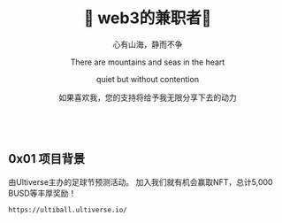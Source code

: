
<h1 align="center">&#x1f912; web3的兼职者&#x1f973;</h1>


<p align="center">心有山海，静而不争</p>



<p align="center">There are mountains and seas in the heart 

<p align="center">quiet but without contention 


<p align="center">如果喜欢我，您的支持将给予我无限分享下去的动力

<p align="center"><img src="https://img.shields.io/badge/website-0x024.com-lightgrey" alt="" /></p></p>

<p align="center"><img src="https://img.shields.io/badge/github-github.com/0x024-lightgrey" alt="" /></p></p>


<p align="center"><img src="https://img.shields.io/badge/mirror-https://mirror.xyz/1x024.eth-lightgrey" alt="" /></p></p>


<p align="center"><img src="https://img.shields.io/badge/ERC--20-0x14bCa363445462082101164Eff599F83fbBEbab1-lightgrey" alt="" /></p></p>




## 0x01 项目背景
由Ultiverse主办的足球节预测活动。
加入我们就有机会赢取NFT，总计5,000 BUSD等丰厚奖励！

`https://ultiball.ultiverse.io/
`

































